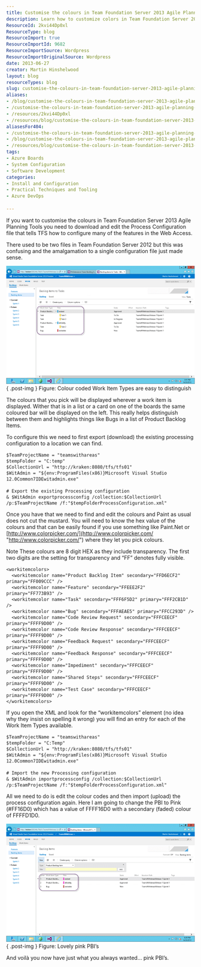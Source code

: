 ```yaml
---
title: Customise the colours in Team Foundation Server 2013 Agile Planning Tools
description: Learn how to customize colors in Team Foundation Server 2013 Agile Planning Tools for better visibility and organization of work items. Enhance your workflow now!
ResourceId: 2kvi44Dp0xl
ResourceType: blog
ResourceImport: true
ResourceImportId: 9682
ResourceImportSource: Wordpress
ResourceImportOriginalSource: Wordpress
date: 2013-06-27
creator: Martin Hinshelwood
layout: blog
resourceTypes: blog
slug: customise-the-colours-in-team-foundation-server-2013-agile-planning-tools
aliases:
- /blog/customise-the-colours-in-team-foundation-server-2013-agile-planning-tools
- /customise-the-colours-in-team-foundation-server-2013-agile-planning-tools
- /resources/2kvi44Dp0xl
- /resources/blog/customise-the-colours-in-team-foundation-server-2013-agile-planning-tools
aliasesFor404:
- /customise-the-colours-in-team-foundation-server-2013-agile-planning-tools
- /blog/customise-the-colours-in-team-foundation-server-2013-agile-planning-tools
- /resources/blog/customise-the-colours-in-team-foundation-server-2013-agile-planning-tools
tags:
- Azure Boards
- System Configuration
- Software Development
categories:
- Install and Configuration
- Practical Techniques and Tooling
- Azure DevOps

---
```

If you want to customise the colours in Team Foundation Server 2013 Agile Planning Tools you need to download and edit the Process Configuration file that tells TFS how to configure many of the features in the Web Access.

There used to be two files in Team Foundation Server 2012 but this was confusing and the amalgamation to a single configuration file just made sense.

[![image47](images/image47_thumb-1-1.png "image47")](http://nkdagility.com/files/2013/06/image471.png)  
{ .post-img }
Figure: Colour coded Work Item Types are easy to distinguish

The colours that you pick will be displayed wherever a work item is displayed. Wither that is in a list or a card on one of the boards the same coloured bar will be displayed on the left. This really helps distinguish between them and highlights things like Bugs in a list of Product Backlog Items.

To configure this we need to first export (download) the existing processing configuration to a location we can find.

```
$TeamProjectName = "teamswithareas"
$tempFolder = "C:temp"
$CollectionUrl = "http://kraken:8080/tfs/tfs01"
$WitAdmin = "${env:ProgramFiles(x86)}Microsoft Visual Studio 12.0Common7IDEwitadmin.exe"

# Export the existing Processing configuration
& $WitAdmin exportprocessconfig /collection:$CollectionUrl /p:$TeamProjectName /f:"$tempFolderProcessConfiguration.xml"
```

Once you have that we need to find and edit the colours and Paint as usual does not cut the mustard. You will need to know the hex value of the colours and that can be easily found if you use something like Paint.Net or [http://www.colorpicker.com/](http://www.colorpicker.com/ "http://www.colorpicker.com/") where they let you pick colours.

Note These colours are 8 digit HEX as they include transparency. The first two digits are the setting for transparency and “FF” denotes fully visible.

```
<workitemcolors>
  <workitemcolor name="Product Backlog Item" secondary="FFD6ECF2" primary="FF009CCC" />
  <workitemcolor name="Feature" secondary="FFEEE2F2" primary="FF773B93" />
  <workitemcolor name="Task" secondary="FFF6F5D2" primary="FFF2CB1D" />
  <workitemcolor name="Bug" secondary="FFFAEAE5" primary="FFCC293D" />
  <workitemcolor name="Code Review Request" secondary="FFFCEECF" primary="FFFF9D00" />
  <workitemcolor name="Code Review Response" secondary="FFFCEECF" primary="FFFF9D00" />
  <workitemcolor name="Feedback Request" secondary="FFFCEECF" primary="FFFF9D00" />
  <workitemcolor name="Feedback Response" secondary="FFFCEECF" primary="FFFF9D00" />
  <workitemcolor name="Impediment" secondary="FFFCEECF" primary="FFFF9D00" />
  <workitemcolor name="Shared Steps" secondary="FFFCEECF" primary="FFFF9D00" />
  <workitemcolor name="Test Case" secondary="FFFCEECF" primary="FFFF9D00" />
</workitemcolors>
```

If you open the XML and look for the “workitemcolors” element (no idea why they insist on spelling it wrong) you will find an entry for each of the Work Item Types available.

```
$TeamProjectName = "teamswithareas"
$tempFolder = "C:Temp"
$CollectionUrl = "http://kraken:8080/tfs/tfs01"
$WitAdmin = "${env:ProgramFiles(x86)}Microsoft Visual Studio 12.0Common7IDEwitadmin.exe"

# Import the new Processing configuration
& $WitAdmin importprocessconfig /collection:$CollectionUrl /p:$TeamProjectName /f:"$tempFolderProcessConfiguration.xml"
```

All we need to do is edit the colour codes and then import (upload) the process configuration again. Here I am going to change the PBI to Pink (#FF16D0) which has a value of FFFF16D0 with a secondary (faded) colour of FFFFD1D0.

![image](images/image64-2-2.png "image")  
{ .post-img }
Figure: Lovely pink PBI’s

And voilà you now have just what you always wanted… pink PBI’s.
